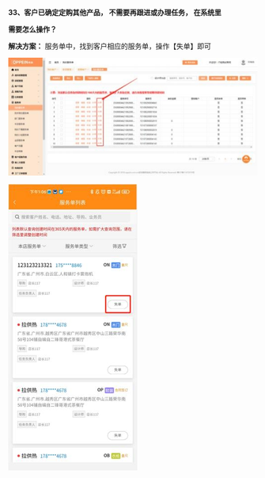 <a name="bookmark33"></a>**33、客户已确定定购其他产品， 不需要再跟进或办理任务， 在系统里**

**需要怎么操作？**

**解决方案：**  服务单中，找到客户相应的服务单，操作【失单】即可


![](Aspose.Words.eb490ba2-daeb-4174-bad4-3ebc8873f1e2.042.jpeg)

![](Aspose.Words.eb490ba2-daeb-4174-bad4-3ebc8873f1e2.043.jpeg)


